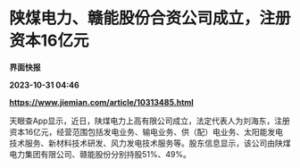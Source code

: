 # 陕煤电力、赣能股份合资公司成立，注册资本16亿元
**界面快报**

**2023-10-31 04:46**

**https://www.jiemian.com/article/10313485.html**

天眼查App显示，近日，陕煤电力上高有限公司成立，法定代表人为刘海东，注册资本16亿元，经营范围包括发电业务、输电业务、供（配）电业务、太阳能发电技术服务、新材料技术研发、风力发电技术服务等。股东信息显示，该公司由陕煤电力集团有限公司、赣能股份分别持股51%、49%。